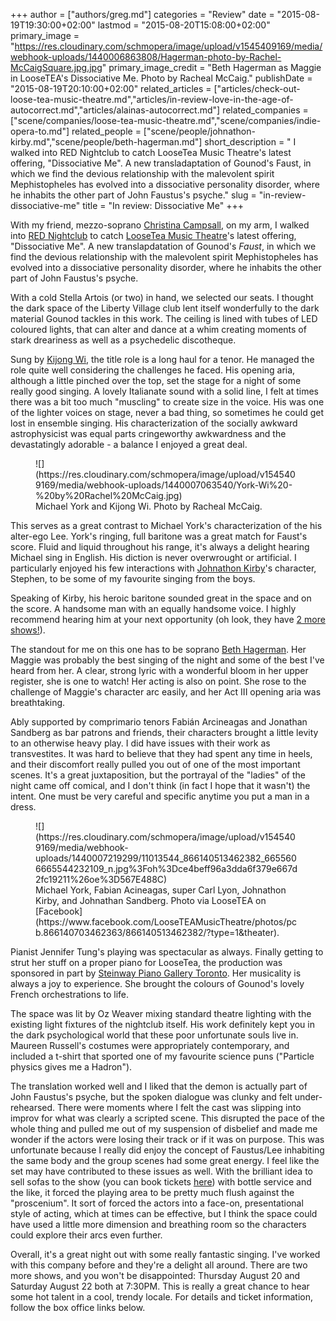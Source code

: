 +++
author = ["authors/greg.md"]
categories = "Review"
date = "2015-08-19T19:30:00+02:00"
lastmod = "2015-08-20T15:08:00+02:00"
primary_image = "https://res.cloudinary.com/schmopera/image/upload/v1545409169/media/webhook-uploads/1440006863808/Hagerman-photo-by-Rachel-McCaigSquare.jpg.jpg"
primary_image_credit = "Beth Hagerman as Maggie in LooseTEA's Dissociative Me. Photo by Racheal McCaig."
publishDate = "2015-08-19T20:10:00+02:00"
related_articles = ["articles/check-out-loose-tea-music-theatre.md","articles/in-review-love-in-the-age-of-autocorrect.md","articles/alainas-autocorrect.md"]
related_companies = ["scene/companies/loose-tea-music-theatre.md","scene/companies/indie-opera-to.md"]
related_people = ["scene/people/johnathon-kirby.md","scene/people/beth-hagerman.md"]
short_description = " I walked into RED Nightclub to catch LooseTea Music Theatre&#039;s latest offering, &quot;Dissociative Me&quot;. A new transladaptation of Gounod&#039;s Faust, in which we find the devious relationship with the malevolent spirit Mephistopheles has evolved into a dissociative personality disorder, where he inhabits the other part of John Faustus&#039;s psyche."
slug = "in-review-dissociative-me"
title = "In review: Dissociative Me"
+++

With my friend, mezzo-soprano [Christina Campsall](/scene/people/christina-campsall/), on my arm, I walked into [RED Nightclub](http://www.rednightclub.ca/) to catch [LooseTea Music Theatre](/scene/companies/loose-tea-music-theatre/)'s latest offering, "Dissociative Me". A new translapdatation of Gounod's *Faust*, in which we find the devious relationship with the malevolent spirit Mephistopheles has evolved into a dissociative personality disorder, where he inhabits the other part of John Faustus's psyche. 

With a cold Stella Artois (or two) in hand, we selected our seats. I thought the dark space of the Liberty Village club lent itself wonderfully to the dark material Gounod tackles in this work. The ceiling is lined with tubes of LED coloured lights, that can alter and dance at a whim creating moments of stark dreariness as well as a psychedelic discotheque.

Sung by [Kijong Wi](https://ca.linkedin.com/pub/kijong-wi/34/730/a70), the title role is a long haul for a tenor. He managed the role quite well considering the challenges he faced. His opening aria, although a little pinched over the top, set the stage for a night of some really good singing. A lovely Italianate sound with a solid line, I felt at times there was a bit too much "muscling" to create size in the voice. His was one of the lighter voices on stage, never a bad thing, so sometimes he could get lost in ensemble singing. His characterization of the socially awkward astrophysicist was equal parts cringeworthy awkwardness and the devastatingly adorable - a balance I enjoyed a great deal. 

<figure data-type="image">
![](https://res.cloudinary.com/schmopera/image/upload/v1545409169/media/webhook-uploads/1440007063540/York-Wi%20-%20by%20Rachel%20McCaig.jpg)
<figcaption>Michael York and Kijong Wi. Photo by Racheal McCaig.</figcaption>
</figure>

This serves as a great contrast to Michael York's characterization of the his alter-ego Lee. York's ringing, full baritone was a great match for Faust's score. Fluid and liquid throughout his range, it's always a delight hearing Michael sing in English. His diction is never overwrought or artificial. I particularly enjoyed his few interactions with [Johnathon Kirby](/scene/people/johnathon-kirby/)'s character, Stephen, to be some of my favourite singing from the boys.  

Speaking of Kirby, his heroic baritone sounded great in the space and on the score. A handsome man with an equally handsome voice. I highly recommend hearing him at your next opportunity (oh look, they have [2 more shows!](http://www.eventbrite.ca/e/dissociative-me-tickets-17700064369?ref=ebtnebtckt)).

The standout for me on this one has to be soprano [Beth Hagerman](/scene/people/beth-hagerman/). Her Maggie was probably the best singing of the night and some of the best I've heard from her. A clear, strong lyric with a wonderful bloom in her upper register, she is one to watch! Her acting is also on point. She rose to the challenge of Maggie's character arc easily, and her Act III opening aria was breathtaking. 

Ably supported by comprimario tenors Fabián Arcineagas and Jonathan Sandberg as bar patrons and friends, their characters brought a little levity to an otherwise heavy play. I did have issues with their work as transvestites. It was hard to believe that they had spent any time in heels, and their discomfort really pulled you out of one of the most important scenes. It's a great juxtaposition, but the portrayal of the "ladies" of the night came off comical, and I don't think (in fact I hope that it wasn't) the intent. One must be very careful and specific anytime you put a man in a dress. 

<figure data-type="image">
![](https://res.cloudinary.com/schmopera/image/upload/v1545409169/media/webhook-uploads/1440007219299/11013544_866140513462382_6655606665544232109_n.jpg%3Foh%3Dce4beff96a3dda6f379e667d2fc19211%26oe%3D567E488C)
<figcaption>Michael York, Fabian Acineagas, super Carl Lyon, Johnathon Kirby, and Johnathan Sandberg. Photo via LooseTEA on [Facebook](https://www.facebook.com/LooseTEAMusicTheatre/photos/pcb.866140703462363/866140513462382/?type=1&theater).</figcaption>
</figure>

Pianist Jennifer Tung's playing was spectacular as always. Finally getting to strut her stuff on a proper piano for LooseTea, the production was sponsored in part by [Steinway Piano Gallery Toronto](http://www.steinwaytoronto.ca/). Her musicality is always a joy to experience. She brought the colours of Gounod's lovely French orchestrations to life. 

The space was lit by Oz Weaver mixing standard theatre lighting with the existing light fixtures of the nightclub itself. His work definitely kept you in the dark psychological world that these poor unfortunate souls live in. Maureen Russell's costumes were appropriately contemporary, and included a t-shirt that sported one of my favourite science puns ("Particle physics gives me a Hadron"). 

The translation worked well and I liked that the demon is actually part of John Faustus's psyche, but the spoken dialogue was clunky and felt under-rehearsed. There were moments where I felt the cast was slipping into improv for what was clearly a scripted scene. This disrupted the pace of the whole thing and pulled me out of my suspension of disbelief and made me wonder if the actors were losing their track or if it was on purpose. This was unfortunate because I really did enjoy the concept of Faustus/Lee inhabiting the same body and the group scenes had some great energy. I feel like the set may have contributed to these issues as well. With the brilliant idea to sell sofas to the show (you can book tickets [here](http://www.eventbrite.ca/e/dissociative-me-tickets-17700064369?ref=ebtnebtckt)) with bottle service and the like, it forced the playing area to be pretty much flush against the "proscenium". It sort of forced the actors into a face-on, presentational style of acting, which at times can be effective, but I think the space could have used a little more dimension and breathing room so the characters could explore their arcs even further. 

Overall, it's a great night out with some really fantastic singing. I've worked with this company before and they're a delight all around. There are two more shows, and you won't be disappointed: Thursday August 20 and Saturday August 22 both at 7:30PM. This is really a great chance to hear some hot talent in a cool, trendy locale. For details and ticket information, follow the box office links below.
